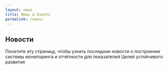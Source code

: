 ```yaml
---
layout: news
title: News & Events
permalink: /news/
---
```


## Новости
Посетите эту страницу, чтобы узнать последние новости о построении системы мониторинга и отчётности для показателей Целей устойчивого развития

